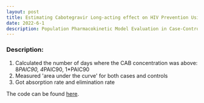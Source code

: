 ```yaml
---
layout: post
title: Estimating Cabotegravir Long-acting effect on HIV Prevention Using Population Pharmacokinetic Model
date: 2022-6-1
description: Population Pharmacokinetic Model Evaluation in Case-Control Study
---
```


### Description:

1. Calculated the number of days where the CAB concentration was above: 8*PAIC90, 4*PAIC90, 1*PAIC90 
2. Measured 'area under the curve' for both cases and controls 
3. Got absorption rate and elimination rate



The code can be found [here](https://github.com/Xinnong98/Basic-PK-PD-Model).

